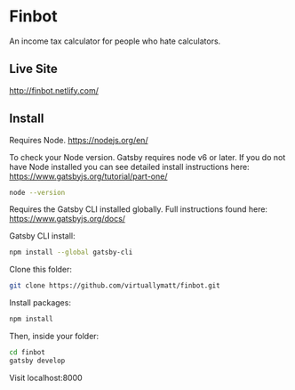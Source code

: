 # Finbot
An income tax calculator for people who hate calculators.

## Live Site
http://finbot.netlify.com/

## Install
Requires Node. https://nodejs.org/en/


To check your Node version. Gatsby requires node v6 or later. If you do not have Node installed you can see detailed install instructions here:  https://www.gatsbyjs.org/tutorial/part-one/

```sh
node --version
```

Requires the Gatsby CLI installed globally. Full instructions found here: https://www.gatsbyjs.org/docs/

Gatsby CLI install:
```sh
npm install --global gatsby-cli
```

Clone this folder:
```sh
git clone https://github.com/virtuallymatt/finbot.git
```

Install packages:
```sh
npm install
```

Then, inside your folder:
```sh
cd finbot
gatsby develop
```
Visit localhost:8000
